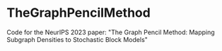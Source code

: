 # TheGraphPencilMethod
Code for the NeurIPS 2023 paper: "The Graph Pencil Method: Mapping Subgraph Densities to Stochastic Block Models"
